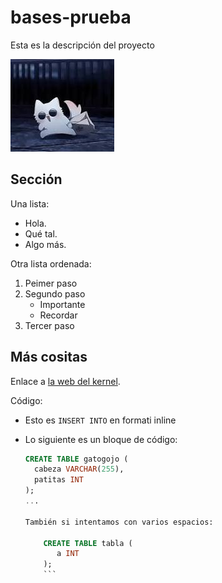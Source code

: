 # bases-prueba
Esta es la descripción del proyecto

![La mejor imagen de Linux](Gatogojo.jpeg)

## Sección
Una lista:
- Hola.
- Qué tal.
- Algo más.

Otra lista ordenada:
1. Peimer paso
2. Segundo paso
   - Importante
   - Recordar
3. Tercer paso

## Más cositas 
Enlace a [la web del kernel](https://kernel.org).

Código:

- Esto es `INSERT INTO` en formati inline
- Lo siguiente es un bloque de código:

  ```sql
  CREATE TABLE gatogojo (
    cabeza VARCHAR(255),
    patitas INT
  );
  ...

  También si intentamos con varios espacios:

      CREATE TABLE tabla (
         a INT
      );
      ```
